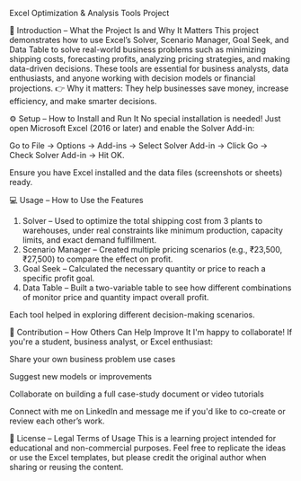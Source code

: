 Excel Optimization & Analysis Tools Project

📌 Introduction – What the Project Is and Why It Matters
This project demonstrates how to use Excel’s Solver, Scenario Manager, Goal Seek, and Data Table to solve real-world business problems such as minimizing shipping costs, forecasting profits, analyzing pricing strategies, and making data-driven decisions. These tools are essential for business analysts, data enthusiasts, and anyone working with decision models or financial projections.
👉 Why it matters: They help businesses save money, increase efficiency, and make smarter decisions.

⚙️ Setup – How to Install and Run It
No special installation is needed!
Just open Microsoft Excel (2016 or later) and enable the Solver Add-in:

Go to File → Options → Add-ins → Select Solver Add-in → Click Go → Check Solver Add-in → Hit OK.

Ensure you have Excel installed and the data files (screenshots or sheets) ready.

💻 Usage – How to Use the Features
1. Solver – Used to optimize the total shipping cost from 3 plants to warehouses, under real constraints like minimum production, capacity limits, and exact demand fulfillment.
2. Scenario Manager – Created multiple pricing scenarios (e.g., ₹23,500, ₹27,500) to compare the effect on profit.
3. Goal Seek – Calculated the necessary quantity or price to reach a specific profit goal.
4. Data Table – Built a two-variable table to see how different combinations of monitor price and quantity impact overall profit.

Each tool helped in exploring different decision-making scenarios.

🤝 Contribution – How Others Can Help Improve It
I'm happy to collaborate! If you're a student, business analyst, or Excel enthusiast:

Share your own business problem use cases

Suggest new models or improvements

Collaborate on building a full case-study document or video tutorials

Connect with me on LinkedIn and message me if you'd like to co-create or review each other’s work.

📄 License – Legal Terms of Usage
This is a learning project intended for educational and non-commercial purposes.
Feel free to replicate the ideas or use the Excel templates, but please credit the original author when sharing or reusing the content.
